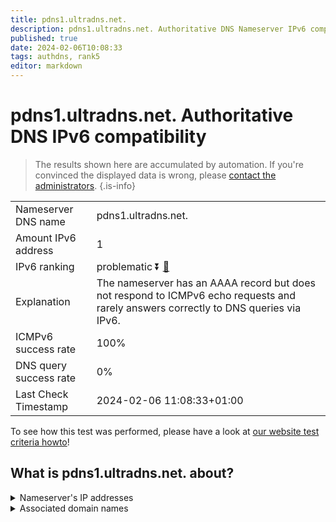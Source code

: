 ```yaml
---
title: pdns1.ultradns.net.
description: pdns1.ultradns.net. Authoritative DNS Nameserver IPv6 compatibility
published: true
date: 2024-02-06T10:08:33
tags: authdns, rank5
editor: markdown
---
```


# pdns1.ultradns.net. Authoritative DNS IPv6 compatibility

> The results shown here are accumulated by automation. If you're convinced the displayed data is wrong, please [contact the administrators](/howto/chat). 
{.is-info}




|   |   |
| - | - |
| Nameserver DNS name | pdns1.ultradns.net.
| Amount IPv6 address | 1
| IPv6 ranking | problematic :arrow_double_down: [🔗](/howto/ranking) |
| Explanation | The nameserver has an AAAA record but does not respond to ICMPv6 echo requests and rarely answers correctly to DNS queries via IPv6. |
| ICMPv6 success rate | 100%|
| DNS query success rate | 0% |
| Last Check Timestamp | 2024-02-06 11:08:33+01:00 |

To see how this test was performed, please have a look at [our website test criteria howto](/howto/testcriteria/authdns)!


## What is pdns1.ultradns.net. about?




<details>
<summary>Nameserver's IP addresses</summary>

2001:502:f3ff::1

</details>



<details>
<summary>Associated domain names</summary>

www.crave.ca

</details>
